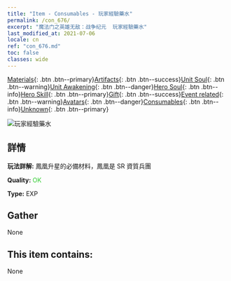 ```yaml
---
title: "Item - Consumables - 玩家經驗藥水"
permalink: /con_676/
excerpt: "魔法门之英雄无敌：战争纪元  玩家經驗藥水"
last_modified_at: 2021-07-06
locale: cn
ref: "con_676.md"
toc: false
classes: wide
---
```

 [Materials](/ItemsCN/){: .btn .btn--primary}[Artifacts](/ItemsCN/Artifacts/){: .btn .btn--success}[Unit Soul](/ItemsCN/UnitSoul/){: .btn .btn--warning}[Unit Awakening](/ItemsCN/UnitAwakening/){: .btn .btn--danger}[Hero Soul](/ItemsCN/HeroSoul/){: .btn .btn--info}[Hero Skill](/ItemsCN/HeroSkill/){: .btn .btn--primary}[Gift](/ItemsCN/Gift/){: .btn .btn--success}[Event related](/ItemsCN/Events/){: .btn .btn--warning}[Avatars](/ItemsCN/Avatars/){: .btn .btn--danger}[Consumables](/ItemsCN/Consumables/){: .btn .btn--info}[Unknown](/ItemsCN/Unknown/){: .btn .btn--primary}

 ![玩家經驗藥水](/images/t/i_501.png)

## 詳情
 **玩法詳解:** 鳳凰升星的必備材料，鳳凰是 SR 資質兵團

 **Quality:** <span style="color: #32CD32">OK</span>

 **Type:** EXP

## Gather

  None

## This item contains:

  None

